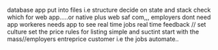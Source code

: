 database app
put into files i.e structure
decide on state and stack
check which for web app.....or native plus web
saf com,,,
employers dont need app
workeres needs app to see real time jobs
real time feedback //
set culture
set the price
rules for listing
simple and suctint
start with the mass//employers entreprice customer i.e the jobs
automate..
